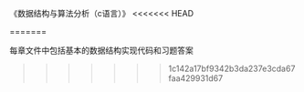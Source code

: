 《数据结构与算法分析（c语言）》
<<<<<<< HEAD


=======
 
 每章文件中包括基本的数据结构实现代码和习题答案
 
 
>>>>>>> 1c142a17bf9342b3da237e3cda67faa429931d67
